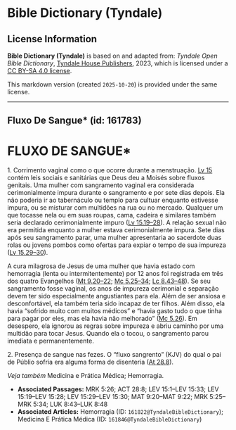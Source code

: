 # Bible Dictionary (Tyndale)

## License Information

**Bible Dictionary (Tyndale)** is based on and adapted from: _Tyndale Open Bible Dictionary_, [Tyndale House Publishers](https://tyndaleopenresources.com/), 2023, which is licensed under a [CC BY-SA 4.0 license](https://creativecommons.org/licenses/by-sa/4.0/legalcode.en).

This markdown version (created `2025-10-20`) is provided under the same license.



--------------------------------

## Fluxo De Sangue* (id: 161783)

FLUXO DE SANGUE\*
=================

1\. Corrimento vaginal como o que ocorre durante a menstruação. [Lv 15](https://ref.ly/Lev15:1-Lev15:33) contém leis sociais e sanitárias que Deus deu a Moisés sobre fluxos genitais. Uma mulher com sangramento vaginal era considerada cerimonialmente impura durante o sangramento e por sete dias depois. Ela não poderia ir ao tabernáculo ou templo para cultuar enquanto estivesse impura, ou se misturar com multidões na rua ou no mercado. Qualquer um que tocasse nela ou em suas roupas, cama, cadeira e similares também seria declarado cerimonialmente impuro ([Lv 15\.19–28](https://ref.ly/Lev15:19-Lev15:28)). A relação sexual não era permitida enquanto a mulher estava cerimonialmente impura. Sete dias após seu sangramento parar, uma mulher apresentaria ao sacerdote duas rolas ou jovens pombos como ofertas para expiar o tempo de sua impureza ([Lv 15\.29–30](https://ref.ly/Lev15:29-Lev15:30)).

A cura milagrosa de Jesus de uma mulher que havia estado com hemorragia (lenta ou intermitentemente) por 12 anos foi registrada em três dos quatro Evangelhos ([Mt 9\.20–22](https://ref.ly/Matt9:20-Matt9:22); [Mc 5\.25–34](https://ref.ly/Mark5:25-Mark5:34); [Lc 8\.43–48](https://ref.ly/Luke8:43-Luke8:48)). Se seu sangramento fosse vaginal, os anos de impureza cerimonial e separação devem ter sido especialmente angustiantes para ela. Além de ser ansiosa e desconfortável, ela também teria sido incapaz de ter filhos. Além disso, ela havia “sofrido muito com muitos médicos” e “havia gasto tudo o que tinha para pagar por eles, mas ela havia não melhorado” ([Mc 5\.26](https://ref.ly/Mark5:26)). Em desespero, ela ignorou as regras sobre impureza e abriu caminho por uma multidão para tocar Jesus. Quando ela o tocou, o sangramento parou imediata e permanentemente.

2\. Presença de sangue nas fezes. O “fluxo sangrento” (KJV) do qual o pai de Públio sofria era alguma forma de disenteria ([At 28\.8](https://ref.ly/Acts28:8)).

*Veja também* Medicina e Prática Médica; Hemorragia.

* **Associated Passages:** MRK 5:26; ACT 28:8; LEV 15:1–LEV 15:33; LEV 15:19–LEV 15:28; LEV 15:29–LEV 15:30; MAT 9:20–MAT 9:22; MRK 5:25–MRK 5:34; LUK 8:43–LUK 8:48
* **Associated Articles:** Hemorragia (ID: `161822@TyndaleBibleDictionary`); Medicina E Prática Médica (ID: `161846@TyndaleBibleDictionary`)

